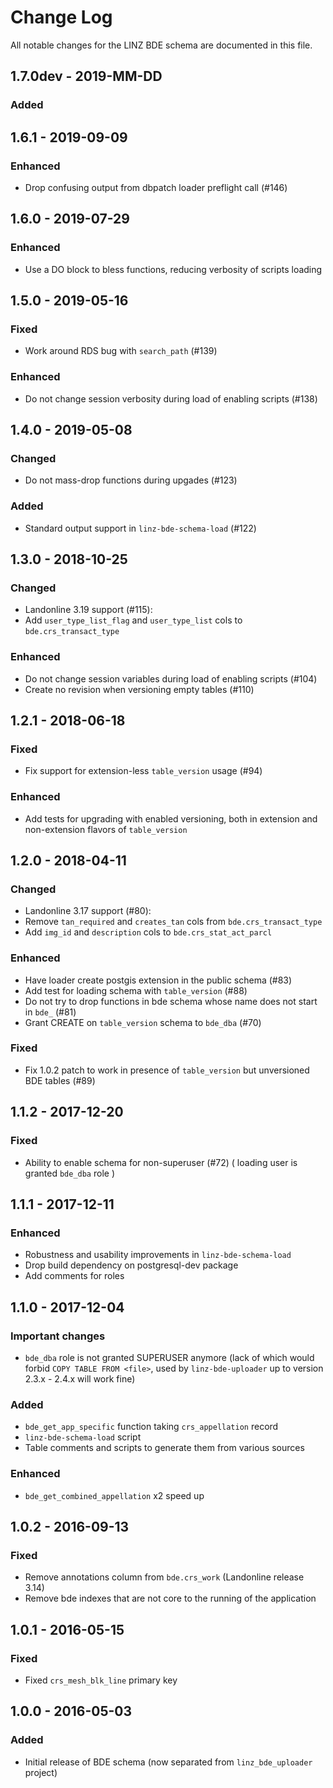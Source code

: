 # Change Log

All notable changes for the LINZ BDE schema are documented in this file.

## 1.7.0dev - 2019-MM-DD
### Added

## 1.6.1 - 2019-09-09
### Enhanced
- Drop confusing output from dbpatch loader preflight call (#146)

## 1.6.0 - 2019-07-29
### Enhanced
- Use a DO block to bless functions, reducing verbosity of scripts loading

## 1.5.0 - 2019-05-16
### Fixed
- Work around RDS bug with `search_path` (#139)
### Enhanced
- Do not change session verbosity during load of enabling scripts (#138)

## 1.4.0 - 2019-05-08
### Changed
- Do not mass-drop functions during upgades (#123)
### Added
- Standard output support in `linz-bde-schema-load` (#122)

## 1.3.0 - 2018-10-25
### Changed
- Landonline 3.19 support (#115):
 - Add `user_type_list_flag` and `user_type_list` cols to `bde.crs_transact_type`
### Enhanced
- Do not change session variables during load of enabling scripts (#104)
- Create no revision when versioning empty tables (#110)

## 1.2.1 - 2018-06-18
### Fixed
- Fix support for extension-less `table_version` usage (#94)
### Enhanced
- Add tests for upgrading with enabled versioning, both
  in extension and non-extension flavors of `table_version`

## 1.2.0 - 2018-04-11
### Changed
- Landonline 3.17 support (#80):
 - Remove `tan_required` and `creates_tan` cols from `bde.crs_transact_type`
 - Add `img_id` and `description` cols to `bde.crs_stat_act_parcl`
### Enhanced
- Have loader create postgis extension in the public schema (#83)
- Add test for loading schema with `table_version` (#88)
- Do not try to drop functions in bde schema whose name
  does not start in `bde_` (#81)
- Grant CREATE on `table_version` schema to `bde_dba` (#70)
### Fixed
- Fix 1.0.2 patch to work in presence of `table_version` but
  unversioned BDE tables (#89)

## 1.1.2 - 2017-12-20
### Fixed
- Ability to enable schema for non-superuser (#72)
  ( loading user is granted `bde_dba` role )

## 1.1.1 - 2017-12-11
### Enhanced
- Robustness and usability improvements in `linz-bde-schema-load`
- Drop build dependency on postgresql-dev package
- Add comments for roles

## 1.1.0 - 2017-12-04
### Important changes
- `bde_dba` role is not granted SUPERUSER anymore (lack of which
  would forbid `COPY TABLE FROM <file>`, used by `linz-bde-uploader`
  up to version 2.3.x - 2.4.x will work fine)
### Added
- `bde_get_app_specific` function taking `crs_appellation` record
- `linz-bde-schema-load` script
- Table comments and scripts to generate them from various sources
### Enhanced
- `bde_get_combined_appellation` x2 speed up

## 1.0.2 - 2016-09-13
### Fixed
- Remove annotations column from `bde.crs_work` (Landonline release 3.14)
- Remove bde indexes that are not core to the running of the application

## 1.0.1 - 2016-05-15
### Fixed
- Fixed `crs_mesh_blk_line` primary key

## 1.0.0 - 2016-05-03
### Added
- Initial release of BDE schema (now separated from `linz_bde_uploader` project)

